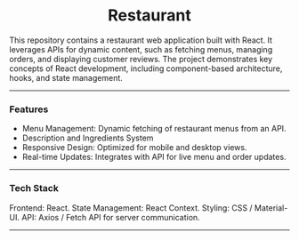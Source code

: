 <h1 align="center">Restaurant</h1> 

This repository contains a restaurant web application built with React. It leverages APIs for dynamic content, such as fetching menus, managing orders, and displaying customer reviews. The project demonstrates key concepts of React development, including component-based architecture, hooks, and state management.
<hr>

<h3>Features</h3>

- Menu Management: Dynamic fetching of restaurant menus from an API.
- Description and Ingredients System
- Responsive Design: Optimized for mobile and desktop views.
- Real-time Updates: Integrates with API for live menu and order updates.
<hr>
<h3>Tech Stack</h3>

Frontend: React. 
State Management: React Context.
Styling: CSS  / Material-UI.
API: Axios / Fetch API for server communication.

<hr>
